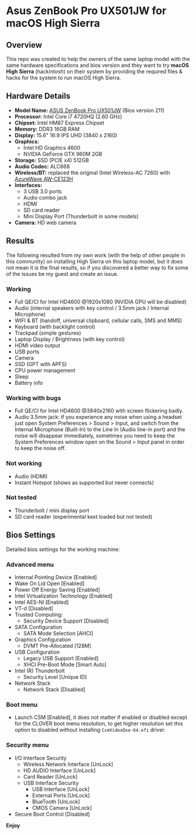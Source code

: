 # Asus ZenBook Pro UX501JW for macOS High Sierra

## Overview
This repo was created to help the owners of the same laptop model with the same hardware specifications and bios version and they want to try **macOS High Sierra** (hackintosh) on their system by providing the required files & hacks for the system to run macOS High Sierra.

## Hardware Details
- **Model Name:** [ASUS ZenBook Pro UX501JW](https://www.asus.com/Laptops/ASUS-ZenBook-Pro-UX501JW/) (Bios version 211)
- **Processor:** Intel Core i7 4720HQ (2.60 GHz)
- **Chipset:** Intel HM87 Express Chipset
- **Memory:** DDR3 16GB RAM
- **Display:** 15.6" 16:9 IPS UHD (3840 x 2160)
- **Graphics:**
    - Intel HD Graphics 4600
    - NVIDIA GeForce GTX 960M 2GB
- **Storage:** SSD (PCIE x4) 512GB
- **Audio Codec:** ALC668
- **Wireless/BT:** replaced the original (Intel Wireless-AC 7260) with [AzureWave AW-CE123H](https://www.amazon.com/dp/B00HRFS1GQ/ref=psdc_13983731_t1_B00JY6X9HM)
- **Interfaces:**
    - 3 USB 3.0 ports
    - Audio combo jack
    - HDMI
    - SD card reader
    - Mini Display Port (Thunderbolt in some models)
- **Camera:** HD web camera

## Results
The following resulted from my own work (with the help of other people in this community) on installing High Sierra on this laptop model, but it does not mean it is the final results, so if you discovered a better way to fix some of the issues be my guest and create an issue.

### Working
- Full QE/CI for Intel HD4600 @1920x1080 (NVIDIA GPU will be disabled)
- Audio (internal speakers with key control / 3.5mm jack / Internal Microphone)
- WIFI & BT (handoff, universal clipboard, cellular calls, SMS and MMS)
- Keyboard (with backlight control)
- Trackpad (simple gestures)
- Laptop Display / Brightness (with key control)
- HDMI video output
- USB ports
- Camera
- SSD (GPT with APFS)
- CPU power management
- Sleep
- Battery info

### Working with bugs
- Full QE/CI for Intel HD4600 @3840x2160 with screen flickering badly.
- Audio 3.5mm jack: if you experience any noise when using a headset just open System Preferences > Sound > Input, and switch from the Internal Microphone (Built-In) to the Line In (Audio line-in port) and the noise will disappear immediately, sometimes you need to keep the System Preferences window open on the Sound > Input panel in order to keep the noise off.

### Not working
- Audio (HDMI)
- Instant Hotspot (shows as supported but never connects)

### Not tested
- Thunderbolt / mini display port
- SD card reader (experimental kext loaded but not tested)

## Bios Settings
Detailed bios settings for the working machine:

### Advanced menu
- Internal Pointing Device [Enabled]
- Wake On Lid Open [Enabled]
- Power Off Energy Saving [Enabled]
- Intel Virtualization Technology [Enabled]
- Intel AES-NI [Enabled]
- VT-d [Disabled]
- Trusted Computing:
    - Security Device Support [Disabled]
- SATA Configuration
    - SATA Mode Selection [AHCI]
- Graphics Configuration
    - DVMT Pre-Allocated [128M]
- USB Configuration
    - Legacy USB Support [Enabled]
    - XHCI Pre-Boot Mode [Smart Auto]
- Intel (R) Thunderbolt
    - Security Level [Unique ID]
- Network Stack
    - Network Stack [Disabled]

### Boot menu
- Launch CSM [Enabled], it does not matter if enabled or disabled except for the CLOVER boot menu resolution, to get higher resolution set this option to disabled without installing `CsmVideoDxe-64.efi` driver.

### Security menu
- I/O Interface Security
    - Wireless Network Interface [UnLock]
    - HD AUDIO Interface [UnLock]
    - Card Reader [UnLock]
    - USB Interface Security
        - USB Interface [UnLock]
        - External Ports [UnLock]
        - BlueTooth [UnLock]
        - CMOS Camera [UnLock]
- Secure Boot Control [Disabled]

**Enjoy**
